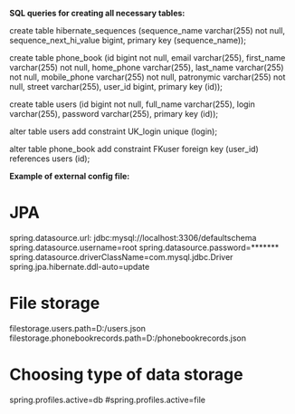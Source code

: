
<b>SQL queries for creating all necessary tables:</b>

create table hibernate_sequences (sequence_name varchar(255) not null, 	sequence_next_hi_value bigint, primary key (sequence_name));

create table phone_book (id bigint not null, email varchar(255), first_name varchar(255) not null, home_phone varchar(255), last_name varchar(255) not null, mobile_phone varchar(255) not null, patronymic varchar(255) not null, street varchar(255), user_id bigint, primary key (id));

create table users (id bigint not null, full_name varchar(255), login varchar(255), password varchar(255), primary key (id));

alter table users add constraint UK_login unique (login);

alter table phone_book add constraint FKuser foreign key (user_id) references users (id);

<b>Example of external config file:</b>

# JPA
spring.datasource.url: jdbc:mysql://localhost:3306/defaultschema
spring.datasource.username=root
spring.datasource.password=*******
spring.datasource.driverClassName=com.mysql.jdbc.Driver
spring.jpa.hibernate.ddl-auto=update
	
# File storage
filestorage.users.path=D:/users.json
filestorage.phonebookrecords.path=D:/phonebookrecords.json

# Choosing type of data storage
spring.profiles.active=db
#spring.profiles.active=file 
